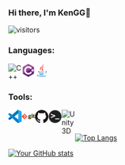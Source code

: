 ### Hi there, I'm KenGG👋
![visitors](https://visitor-badge.laobi.icu/badge?page_id=voidkenny)

### Languages:
<img align="left" alt="C++" width="27px" src="https://upload.wikimedia.org/wikipedia/commons/1/18/ISO_C%2B%2B_Logo.svg" />
<img align="left" alt="C#" width="27px" src="https://raw.githubusercontent.com/devicons/devicon/master/icons/csharp/csharp-original.svg" />
<img align="left" alt="Java" width="27px" src="https://raw.githubusercontent.com/devicons/devicon/master/icons/java/java-original.svg" />

<br />
<br />

### Tools:
<img align="left" alt="Visual Studio Code" width="27px" src="https://raw.githubusercontent.com/github/explore/80688e429a7d4ef2fca1e82350fe8e3517d3494d/topics/visual-studio-code/visual-studio-code.png" />
<img align="left" alt="Git" width="27px" src="https://raw.githubusercontent.com/github/explore/80688e429a7d4ef2fca1e82350fe8e3517d3494d/topics/git/git.png" />
<img align="left" alt="GitHub" width="27px" src="https://raw.githubusercontent.com/github/explore/78df643247d429f6cc873026c0622819ad797942/topics/github/github.png" />
<img align="left" alt="Terminal" width="27px" src="https://raw.githubusercontent.com/github/explore/80688e429a7d4ef2fca1e82350fe8e3517d3494d/topics/terminal/terminal.png" />
<img align="left" alt="Unity3D" width="27px" src="https://p1.hiclipart.com/preview/225/298/467/numix-circle-for-windows-unity-editor-icon-png-icon.jpg" />

<br />
<br />

[![Top Langs](https://github-readme-stats.vercel.app/api/top-langs/?username=voidkenny&langs_count=8&layout=compact&theme=tokyonight)](https://github.com/anuraghazra/github-readme-stats)

[![Your GitHub stats](https://github-readme-stats.vercel.app/api?username=voidkenny&show_icons=true&theme=radical)](https://github.com/anuraghazra/github-readme-stats)
